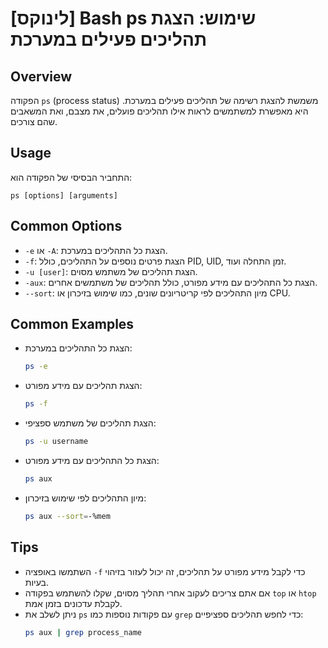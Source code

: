 # [לינוקס] Bash ps שימוש: הצגת תהליכים פעילים במערכת

## Overview
הפקודה `ps` (process status) משמשת להצגת רשימה של תהליכים פעילים במערכת. היא מאפשרת למשתמשים לראות אילו תהליכים פועלים, את מצבם, ואת המשאבים שהם צורכים.

## Usage
התחביר הבסיסי של הפקודה הוא:
```
ps [options] [arguments]
```

## Common Options
- `-e` או `-A`: הצגת כל התהליכים במערכת.
- `-f`: הצגת פרטים נוספים על התהליכים, כולל PID, UID, זמן התחלה ועוד.
- `-u [user]`: הצגת תהליכים של משתמש מסוים.
- `-aux`: הצגת כל התהליכים עם מידע מפורט, כולל תהליכים של משתמשים אחרים.
- `--sort`: מיון התהליכים לפי קריטריונים שונים, כמו שימוש בזיכרון או CPU.

## Common Examples
- הצגת כל התהליכים במערכת:
  ```bash
  ps -e
  ```

- הצגת תהליכים עם מידע מפורט:
  ```bash
  ps -f
  ```

- הצגת תהליכים של משתמש ספציפי:
  ```bash
  ps -u username
  ```

- הצגת כל התהליכים עם מידע מפורט:
  ```bash
  ps aux
  ```

- מיון התהליכים לפי שימוש בזיכרון:
  ```bash
  ps aux --sort=-%mem
  ```

## Tips
- השתמשו באופציה `-f` כדי לקבל מידע מפורט על תהליכים, זה יכול לעזור בזיהוי בעיות.
- אם אתם צריכים לעקוב אחרי תהליך מסוים, שקלו להשתמש בפקודה `top` או `htop` לקבלת עדכונים בזמן אמת.
- ניתן לשלב את `ps` עם פקודות נוספות כמו `grep` כדי לחפש תהליכים ספציפיים:
  ```bash
  ps aux | grep process_name
  ```